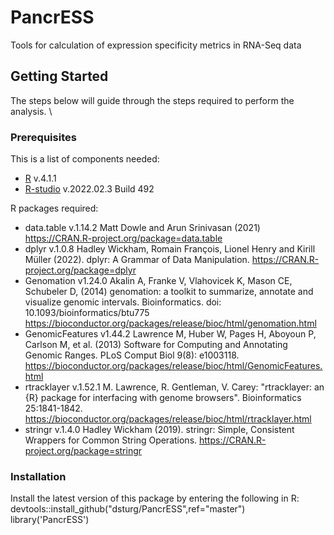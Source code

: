 # PancrESS

Tools for calculation of expression specificity metrics in RNA-Seq data

<!-- GETTING STARTED -->
## Getting Started

The steps below will guide through the steps required to perform the analysis. \

### Prerequisites

This is a list of components needed:
* [R](https://www.r-project.org/) v.4.1.1
* [R-studio](https://www.rstudio.com/) v.2022.02.3 Build 492

R packages required:
* data.table v.1.14.2
Matt Dowle and Arun Srinivasan (2021)
https://CRAN.R-project.org/package=data.table
* dplyr v.1.0.8
Hadley Wickham, Romain François, Lionel Henry and Kirill Müller (2022). dplyr: A Grammar of Data Manipulation.
https://CRAN.R-project.org/package=dplyr
* Genomation v1.24.0
Akalin A, Franke V, Vlahovicek K, Mason CE, Schubeler D, (2014) genomation: a toolkit to summarize, annotate and visualize genomic intervals. Bioinformatics. doi: 10.1093/bioinformatics/btu775
https://bioconductor.org/packages/release/bioc/html/genomation.html
* GenomicFeatures v1.44.2
Lawrence M, Huber W, Pages H, Aboyoun P, Carlson M, et al. (2013) Software for Computing and Annotating Genomic Ranges. PLoS Comput Biol 9(8): e1003118. https://bioconductor.org/packages/release/bioc/html/GenomicFeatures.html
* rtracklayer v.1.52.1
M. Lawrence, R. Gentleman, V. Carey: "rtracklayer: an {R} package for interfacing with genome browsers". Bioinformatics
  25:1841-1842.
https://bioconductor.org/packages/release/bioc/html/rtracklayer.html
* stringr v.1.4.0
Hadley Wickham (2019). stringr: Simple, Consistent Wrappers for Common String Operations.
https://CRAN.R-project.org/package=stringr


### Installation

Install the latest version of this package by entering the following in R:
devtools::install_github("dsturg/PancrESS",ref="master")
library('PancrESS')
